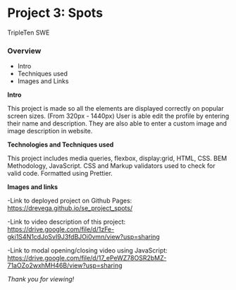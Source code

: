 # Project 3: Spots

TripleTen SWE

### Overview

- Intro
- Techniques used
- Images and Links

**Intro**

This project is made so all the elements are displayed correctly on popular screen sizes. (From 320px - 1440px)
User is able edit the profile by entering their name and description. They are also able to enter a custom image and image description in website.

**Technologies and Techniques used**

This project includes media queries, flexbox, display:grid, HTML, CSS.
BEM Methodology, JavaScript. CSS and Markup validators used to check for valid code.
Formatted using Prettier.

**Images and links**

-Link to deployed project on Github Pages: https://drevega.github.io/se_project_spots/

-Link to video description of this project:
https://drive.google.com/file/d/1zFe-gki1S4N1cdJoSvI9J3fdBJOi0vmn/view?usp=sharing

-Link to modal opening/closing video using JavaScript:
https://drive.google.com/file/d/17_ePeWZ78OSR2bMZ-71aOZo2wxhMH46B/view?usp=sharing

_Thank you for viewing!_
